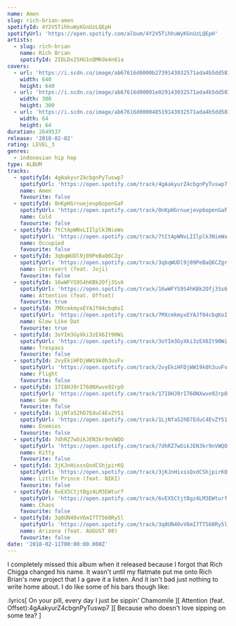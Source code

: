 ```yaml
---
name: Amen
slug: rich-brian-amen
spotifyId: 4Y2V5TihhuWyKGnUzLQEpH
spotifyUrl: 'https://open.spotify.com/album/4Y2V5TihhuWyKGnUzLQEpH'
artists:
  - slug: rich-brian
    name: Rich Brian
    spotifyId: 2IDLDx25HU1nQMKde4n61a
covers:
  - url: 'https://i.scdn.co/image/ab67616d0000b2739143032571ada4b5dd581f5c'
    width: 640
    height: 640
  - url: 'https://i.scdn.co/image/ab67616d00001e029143032571ada4b5dd581f5c'
    width: 300
    height: 300
  - url: 'https://i.scdn.co/image/ab67616d000048519143032571ada4b5dd581f5c'
    width: 64
    height: 64
duration: 2649537
release: '2018-02-02'
rating: LEVEL_3
genres:
  - indonesian hip hop
type: ALBUM
tracks:
  - spotifyId: 4gAakyurZ4cbgnPyTuswp7
    spotifyUrl: 'https://open.spotify.com/track/4gAakyurZ4cbgnPyTuswp7'
    name: Amen
    favourite: false
  - spotifyId: 0nKpHGrnuejevp6openGaF
    spotifyUrl: 'https://open.spotify.com/track/0nKpHGrnuejevp6openGaF'
    name: Cold
    favourite: false
  - spotifyId: 7tCtApWNvLIIlplk3NieWx
    spotifyUrl: 'https://open.spotify.com/track/7tCtApWNvLIIlplk3NieWx'
    name: Occupied
    favourite: false
  - spotifyId: 3qbqWUDl9j09PeBaQ6CZgr
    spotifyUrl: 'https://open.spotify.com/track/3qbqWUDl9j09PeBaQ6CZgr'
    name: Introvert (feat. Joji)
    favourite: false
  - spotifyId: 16wWFYS9S4hKBk2Ofj3Ss6
    spotifyUrl: 'https://open.spotify.com/track/16wWFYS9S4hKBk2Ofj3Ss6'
    name: Attention (feat. Offset)
    favourite: true
  - spotifyId: 7MXcmkmyxEYAJf04cbqKoI
    spotifyUrl: 'https://open.spotify.com/track/7MXcmkmyxEYAJf04cbqKoI'
    name: Glow Like Dat
    favourite: true
  - spotifyId: 3oYIm3GyXki3zEX6It90Wi
    spotifyUrl: 'https://open.spotify.com/track/3oYIm3GyXki3zEX6It90Wi'
    name: Trespass
    favourite: false
  - spotifyId: 2vyEkiHFDjWW19k0h3uvFv
    spotifyUrl: 'https://open.spotify.com/track/2vyEkiHFDjWW19k0h3uvFv'
    name: Flight
    favourite: false
  - spotifyId: 17I8HJ0rI760NXwve92rpO
    spotifyUrl: 'https://open.spotify.com/track/17I8HJ0rI760NXwve92rpO'
    name: See Me
    favourite: false
  - spotifyId: 1LjNfa52hD7EduC4EvZY51
    spotifyUrl: 'https://open.spotify.com/track/1LjNfa52hD7EduC4EvZY51'
    name: Enemies
    favourite: false
  - spotifyId: 7dhRZ7wOikJEN3kr9nVWQO
    spotifyUrl: 'https://open.spotify.com/track/7dhRZ7wOikJEN3kr9nVWQO'
    name: Kitty
    favourite: false
  - spotifyId: 3jKJnHixssQxdCShjpirKQ
    spotifyUrl: 'https://open.spotify.com/track/3jKJnHixssQxdCShjpirKQ'
    name: Little Prince (feat. NIKI)
    favourite: false
  - spotifyId: 6vEX5CtjtBgz4LM3EWturf
    spotifyUrl: 'https://open.spotify.com/track/6vEX5CtjtBgz4LM3EWturf'
    name: Chaos
    favourite: false
  - spotifyId: 3q0UN40vV6mI7TT560Ry5l
    spotifyUrl: 'https://open.spotify.com/track/3q0UN40vV6mI7TT560Ry5l'
    name: Arizona (feat. AUGUST 08)
    favourite: false
date: '2018-02-11T00:00:00.000Z'
---
```

I completely missed this album when it released because I forgot that Rich Chigga changed
his name. It wasn't until my flatmate put me onto Rich Brian's new project that I a gave
it a listen. And it isn't bad just nothing to write home about. I do like some of his bars
though like:

:lyrics[
  On your pill, every day I just be sippin' Chamomile
][
  Attention (feat. Offset):4gAakyurZ4cbgnPyTuswp7
][
  Because who doesn't love sipping on some tea?
]
